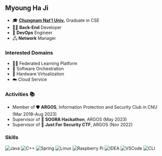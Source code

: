 ## Myoung Ha Ji

- 🎓 **[Chungnam Nat'l Univ.](https://computer.cnu.ac.kr)** Graduate in CSE
- 🧑‍💻 **Back-End** Developer
- 🧰 **DevOps** Engineer
- 🖧 **Network** Manager

### Interested Domains ##

- 👨‍🏫 Federated Learning Platform
- 💽 Software Orchestration
- 💾 Hardware Virtualization
- ☁️ Cloud Service

### Activities 📚

- Member of 🛡️ **ARGOS**, Information Protection and Security Club in CNU (Mar 2018–Aug 2023)
- Supervisor of 🏃 **SOGRA Hackathon**, ARGOS (May 2023)
- Supervisor of 🚩 **Just For Security CTF**, ARGOS (Nov 2022)

### Skills 

![Java](https://skillicons.dev/icons?i=java&theme=light)
![C++](https://skillicons.dev/icons?i=cpp)
![Spring](https://skillicons.dev/icons?i=spring)
![Linux](https://skillicons.dev/icons?i=linux)
![Raspberry Pi](https://skillicons.dev/icons?i=raspberrypi)
![IDEA](https://skillicons.dev/icons?i=idea)
![VSCode](https://skillicons.dev/icons?i=vscode)
![CLI](https://skillicons.dev/icons?i=bash)
